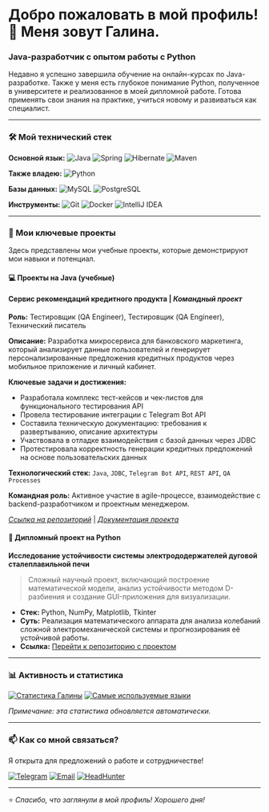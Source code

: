 # Добро пожаловать в мой профиль! 👋 Меня зовут Галина.

### Java-разработчик с опытом работы с Python

Недавно я успешно завершила обучение на онлайн-курсах по Java-разработке. Также у меня есть глубокое понимание Python, полученное в университете и реализованное в моей дипломной работе. Готова применять свои знания на практике, учиться новому и развиваться как специалист.

---

### 🛠️ Мой технический стек

**Основной язык:**
![Java](https://img.shields.io/badge/Java-ED8B00?style=for-the-badge&logo=openjdk&logoColor=white)
![Spring](https://img.shields.io/badge/Spring-6DB33F?style=for-the-badge&logo=spring&logoColor=white)
![Hibernate](https://img.shields.io/badge/Hibernate-59666C?style=for-the-badge&logo=hibernate&logoColor=white)
![Maven](https://img.shields.io/badge/Maven-C71A36?style=for-the-badge&logo=apache-maven&logoColor=white)

**Также владею:**
![Python](https://img.shields.io/badge/Python-3776AB?style=for-the-badge&logo=python&logoColor=white)

**Базы данных:**
![MySQL](https://img.shields.io/badge/MySQL-00000F?style=for-the-badge&logo=mysql&logoColor=white)
![PostgreSQL](https://img.shields.io/badge/PostgreSQL-316192?style=for-the-badge&logo=postgresql&logoColor=white)

**Инструменты:**
![Git](https://img.shields.io/badge/Git-F05032?style=for-the-badge&logo=git&logoColor=white)
![Docker](https://img.shields.io/badge/Docker-2CA5E0?style=for-the-badge&logo=docker&logoColor=white)
![IntelliJ IDEA](https://img.shields.io/badge/IntelliJ_IDEA-000000?style=for-the-badge&logo=intellij-idea&logoColor=white)

---

### 🚀 Мои ключевые проекты

Здесь представлены мои учебные проекты, которые демонстрируют мои навыки и потенциал.

#### 💻 Проекты на Java (учебные)

#### **Сервис рекомендаций кредитного продукта** | *Командный проект*
**Роль:** Тестировщик (QA Engineer), Тестировщик (QA Engineer), Технический писатель

**Описание:** Разработка микросервиса для банковского маркетинга, который анализирует данные пользователей и генерирует персонализированные предложения кредитных продуктов через мобильное приложение и личный кабинет.

**Ключевые задачи и достижения:**
- Разработала комплекс тест-кейсов и чек-листов для функционального тестирования API
- Провела тестирование интеграции с Telegram Bot API
- Составила техническую документацию: требования к развертыванию, описание архитектуры
- Участвовала в отладке взаимодействия с базой данных через JDBC
- Протестировала корректность генерации кредитных предложений на основе пользовательских данных

**Технологический стек:** `Java`, `JDBC`, `Telegram Bot API`, `REST API`, `QA Processes`

**Командная роль:** Активное участие в agile-процессе, взаимодействие с backend-разработчиком и проектным менеджером.

*[Ссылка на репозиторий](https://github.com/Uber86/Teamwork)* | *[Документация проекта](https://github.com/Uber86/Teamwork/wiki)*
#### 🐍 Дипломный проект на Python
**Исследование устойчивости системы электрододержателей дуговой сталеплавильной печи**
> Сложный научный проект, включающий построение математической модели, анализ устойчивости методом D-разбиения и создание GUI-приложения для визуализации.
*   **Стек:** Python, NumPy, Matplotlib, Tkinter
*   **Суть:** Реализация математического аппарата для анализа колебаний сложной электромеханической системы и прогнозирования её устойчивой работы.
*   **Ссылка:** [Перейти к репозиторию с проектом](https://github.com/galinaram/dyplom_UNN)


---

### 📊 Активность и статистика

[![Статистика Галины](https://github-readme-stats.vercel.app/api?username=galinaram&show_icons=true&hide_title=true&hide=issues&count_private=true&theme=default)](https://github.com/galinaram)
[![Самые используемые языки](https://github-readme-stats.vercel.app/api/top-langs/?username=galinaram&layout=compact&theme=default&hide=html,css)](https://github.com/galinaram)

*Примечание: эта статистика обновляется автоматически.*

---

### 📫 Как со мной связаться?

Я открыта для предложений о работе и сотрудничестве!

[![Telegram](https://img.shields.io/badge/Telegram-2CA5E0?style=for-the-badge&logo=telegram&logoColor=white)](https://t.me/galusha_ram)
[![Email](https://img.shields.io/badge/Email-D14836?style=for-the-badge&logo=gmail&logoColor=white)](mailto:galina.ramodina@gmail.com)
[![HeadHunter](https://img.shields.io/badge/HeadHunter-FF0000?style=for-the-badge)]([https://hh.ru/resume/your-resume-id](https://hh.ru/resume/8f8dfc08ff0f4bce040039ed1f426d4d387765?from=share_ios))

---

⭐ *Спасибо, что заглянули в мой профиль! Хорошего дня!*
